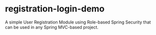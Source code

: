 # registration-login-demo
A  simple User Registration Module using Role-based Spring Security that can be used in any Spring MVC-based project.

